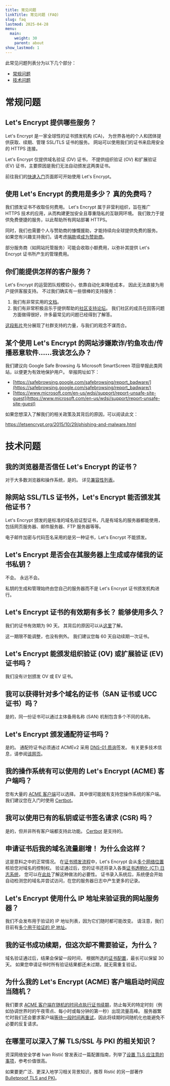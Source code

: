 ```yaml
---
title: 常见问题
linkTitle: 常见问题 (FAQ)
slug: faq
lastmod: 2025-04-28
menu:
  main:
    weight: 30
    parent: about
show_lastmod: 1
---
```


此常见问题列表分为以下几个部分：

- [常规问题](#general)
- [技术问题](#technical)

# <a id="general">常规问题</a>

## Let's Encrypt 提供哪些服务？

Let's Encrypt 是一家全球性的证书颁发机构 (CA)， 为世界各地的个人和团体提供获取、续期、管理 SSL/TLS 证书的服务。 网站可以使用我们的证书来启用安全的 HTTPS 连接。

Let's Encrypt 仅提供域名验证 (DV) 证书， 不提供组织验证 (OV) 和扩展验证 (EV) 证书，主要原因是我们无法自动颁发这两类证书。

前往我们的[快速入门](/getting-started)页面即可开始使用 Let's Encrypt。

## 使用 Let's Encrypt 的费用是多少？ 真的免费吗？

我们颁发证书不收取任何费用。 Let's Encrypt 属于非营利组织，旨在推广 HTTPS 技术的应用，从而构建更加安全且尊重隐私的互联网环境。 我们致力于提供免费便捷的服务，以此帮助所有网站部署 HTTPS。

同时，我们也需要个人与赞助商的慷慨援助，才能持续向全球提供免费的服务。 如果您有兴趣支持我们，请考虑[捐款](/donate)或[成为赞助商](https://www.abetterinternet.org/sponsor)。

部分服务商（如网站托管服务）可能会收取小额费用，以弥补其提供 Let's Encrypt 证书所产生的管理费用。

## 你们能提供怎样的客户服务？

Let's Encrypt 的运营团队规模较小，依靠自动化来降低成本， 因此无法直接为用户提供客服支持。 不过我们确实有一些很棒的支持服务：

1. 我们有非常实用的[文档](/docs)。
2. 我们有非常积极且乐于提供帮助的[社区支持论坛](https://community.letsencrypt.org/)。 我们社区的成员在回答问题方面做得很好，许多最常见的问题已经得到了解答。

[这段影片](https://www.youtube.com/watch?v=Xe1TZaElTAs)充分展现了社群支持的力量，与我们的观念不谋而合。

## 某个使用 Let's Encrypt 的网站涉嫌欺诈/钓鱼攻击/传播恶意软件……我该怎么办？

我们建议向 Google Safe Browsing 与 Microsoft SmartScreen 项目举报此类网站，以便更为有效地保护用户。 举报网址如下：

- [https://safebrowsing.google.com/safebrowsing/report_badware/](https://safebrowsing.google.com/safebrowsing/report_badware/)
- [https://www.microsoft.com/en-us/wdsi/support/report-unsafe-site-guest](https://www.microsoft.com/en-us/wdsi/support/report-unsafe-site-guest)

如果您想深入了解我们的相关政策及其背后的原因，可以阅读此文：

https://letsencrypt.org/2015/10/29/phishing-and-malware.html

# <a id="technical">技术问题</a>

## 我的浏览器是否信任 Let's Encrypt 的证书？

对于大多数浏览器和操作系统，是的。 详见[兼容性列表](/docs/cert-compat)。

## 除网站 SSL/TLS 证书外，Let's Encrypt 能否颁发其他证书？

Let's Encrypt 颁发的是标准的域名验证型证书，凡是有域名的服务器都能使用，包括网页服务器、邮件服务器、FTP 服务器等等。

电子邮件加密与代码签名采用的是另一种证书，Let's Encrypt 不能颁发。

## Let's Encrypt 是否会在其服务器上生成或存储我的证书私钥？

不会。 永远不会。

私钥的生成和管理始终由您自己的服务器而不是 Let's Encrypt 证书颁发机构进行。

## Let's Encrypt 证书的有效期有多长？ 能够使用多久？

我们的证书有效期为 90 天。 其背后的原因可以从[这里](/2015/11/09/why-90-days.html)了解。

这一期限不能调整，也没有例外。 我们建议您每 60 天自动续期一次证书。

## Let's Encrypt 能颁发组织验证 (OV) 或扩展验证 (EV) 证书吗？

我们没有计划颁发 OV 或 EV 证书。

## 我可以获得针对多个域名的证书（SAN 证书或 UCC 证书）吗？

是的，同一份证书可以通过主体备用名称 (SAN) 机制包含多个不同的名称。

## Let's Encrypt 颁发通配符证书吗？

是的。 通配符证书必须通过 ACMEv2 采用 [DNS-01 质询](/docs/challenge-types/#dns-01-challenge)签发。 有关更多技术信息，请参阅[该网页](https://community.letsencrypt.org/t/acme-v2-production-environment-wildcards/55578)。

## 我的操作系统有可以使用的 Let's Encrypt (ACME) 客户端吗？

您有大量的 [ACME 客户端](/docs/client-options)可以选择。 其中很可能就有支持您操作系统的客户端。 我们建议您在入门时使用 [Certbot](https://certbot.eff.org/)。

## 我可以使用已有的私钥或证书签名请求 (CSR) 吗？

是的，但并非所有客户端都支持此功能。 [Certbot](https://certbot.eff.org/) 是支持的。

## 申请证书后我的域名流量剧增！ 为什么会这样？

这是意料之中的正常情况。 在[证书颁发流程](/how-it-works)中，Let's Encrypt 会从[多个网络位置](/2020/02/19/multi-perspective-validation)核验您对域名的控制权。 验证通过后，您的证书还将录入各类[证书透明化 (CT) 日志系统](/docs/ct-logs)， 您可以在[此处](https://certificate.transparency.dev/howctworks/#pki)了解这种做法的必要性。 证书录入系统后，系统便会开始自动检测您的域名并尝试访问，在您的服务器日志中产生更多的记录。

## Let's Encrypt 使用什么 IP 地址来验证我的网站服务器？

我们不会发布用于验证的 IP 地址列表，因为它们随时都可能改变。 请注意，我们目前有[多个用于验证的 IP 地址](/2020/02/19/multi-perspective-validation.html)。

## 我的证书成功续期，但这次却不需要验证，为什么？

域名验证通过后，结果会保留一段时间， 根据所选的[证书配置](/docs/profiles)，最长可以保留 30 天。 如果您申请证书时所有验证结果都还未过期，就无需重复验证。

## 为什么我的 Let's Encrypt (ACME) 客户端启动时间应当随机？

我们要求 [ACME 客户端在随机的时间点执行证书续期](https://letsencrypt.org/docs/integration-guide/#when-to-renew)，防止每天的特定时刻（例如协调世界时的午夜零点、每小时或每分钟的第一秒）出现流量高峰。 服务器繁忙时我们还会要求客户端[等待一段时间再重试](https://developer.mozilla.org/en-US/docs/Web/HTTP/Status/503)，因此将续期时间随机化也能避免不必要的反复请求。

## 在哪里可以深入了解 TLS/SSL 与 PKI 的相关知识？

资深网络安全学者 Ivan Ristić 曾发表过一篇配置指南，列举了<a href="https://www.feistyduck.com/library/bulletproof-tls-guide/online/" target="_blank" rel="noopener noreferer">设置 TLS 应注意的事项</a>，参考价值很高。

如果要更广泛、更深入地学习相关背景知识，推荐 Ristić 的另一部著作 <a href="https://www.feistyduck.com/books/bulletproof-tls-and-pki/" target="_blank" rel="noopener noreferer">Bulletproof TLS and PKI</a>。
